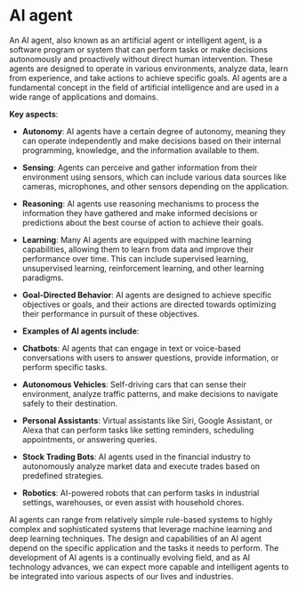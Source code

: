 # AI agent

An AI agent, also known as an artificial agent or intelligent agent, is a software program or system that can perform tasks or make decisions autonomously and proactively without direct human intervention. These agents are designed to operate in various environments, analyze data, learn from experience, and take actions to achieve specific goals. AI agents are a fundamental concept in the field of artificial intelligence and are used in a wide range of applications and domains.

**Key aspects**:

* **Autonomy**: AI agents have a certain degree of autonomy, meaning they can operate independently and make decisions based on their internal programming, knowledge, and the information available to them.

* **Sensing**: Agents can perceive and gather information from their environment using sensors, which can include various data sources like cameras, microphones, and other sensors depending on the application.

* **Reasoning**: AI agents use reasoning mechanisms to process the information they have gathered and make informed decisions or predictions about the best course of action to achieve their goals.

* **Learning**: Many AI agents are equipped with machine learning capabilities, allowing them to learn from data and improve their performance over time. This can include supervised learning, unsupervised learning, reinforcement learning, and other learning paradigms.

* **Goal-Directed Behavior**: AI agents are designed to achieve specific objectives or goals, and their actions are directed towards optimizing their performance in pursuit of these objectives.

* **Examples of AI agents include**:

* **Chatbots**: AI agents that can engage in text or voice-based conversations with users to answer questions, provide information, or perform specific tasks.

* **Autonomous Vehicles**: Self-driving cars that can sense their environment, analyze traffic patterns, and make decisions to navigate safely to their destination.

* **Personal Assistants**: Virtual assistants like Siri, Google Assistant, or Alexa that can perform tasks like setting reminders, scheduling appointments, or answering queries.

* **Stock Trading Bots**: AI agents used in the financial industry to autonomously analyze market data and execute trades based on predefined strategies.

* **Robotics**: AI-powered robots that can perform tasks in industrial settings, warehouses, or even assist with household chores.

AI agents can range from relatively simple rule-based systems to highly complex and sophisticated systems that leverage machine learning and deep learning techniques. The design and capabilities of an AI agent depend on the specific application and the tasks it needs to perform. The development of AI agents is a continually evolving field, and as AI technology advances, we can expect more capable and intelligent agents to be integrated into various aspects of our lives and industries.